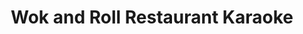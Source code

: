 ---
layout: place
title: "Wok and Roll Restaurant Karaoke"
permalink: /district-of-columbia/washington/wok-and-roll-restaurant-karaoke.html
stateAbbr: DC
stateName: District of Columbia
cityName: Washington
place_id: ChIJXyx03o23t4kR4yjB3SO7mC8
photos:
  - name: >-
      places/ChIJXyx03o23t4kR4yjB3SO7mC8/photos/AeeoHcJIpX_GQonYi97f4oCGxonr8WC-_0X-McPTQdOuqVE5sVPTJvJ3KhelMecVjelnhdX-659QR8k-qyS8-MaXh7FMCelxLQmekp7lXOZKOnmx31rKihJD1wSCPVw1vtiaYnC_v6xBvztkYqoTDVdP-mIwMlaUsE_sdZ6lMceHPgxCY5LYEk-0dICz3mpLp6jl17bQiprny_u5tSaugCGJ_2XkPc_Bv3yqehxaVCPC7CAYSAkwO-GEJHtKHLiKbB70mWwDLwLiHa7j_pNk_TqOLgW0VxBt_5dVRC9-1qhknnaa04v0WTAcwagNf9ci9Wf3mES7PamhVbTgJd9ccGvNqamW7fUkoBs2AaXX9PP9oNDPG-wjlZqq74IOJgYO1f7E7_qEzST1PMe7x-bvfeXnBwIirJ498p0JBXoeP0mypR3y52Hp
    widthPx: 3224
    heightPx: 2352
    authorAttributions:
      - displayName: Hilda Kroll
        uri: https://maps.google.com/maps/contrib/100441671474418921617
        photoUri: >-
          https://lh3.googleusercontent.com/a/ACg8ocLpqdr2HAYYR6GyteJDIodyhpe66mZSOWG9OWV3T6jnXuNy2w=s100-p-k-no-mo
    flagContentUri: >-
      https://www.google.com/local/imagery/report/?cb_client=maps_api_places.places_api&image_key=!1e10!2sCIHM0ogKEICAgIDPg5C6hwE&hl=en-US
    googleMapsUri: >-
      https://www.google.com/maps/place//data=!3m4!1e2!3m2!1sCIHM0ogKEICAgIDPg5C6hwE!2e10!4m2!3m1!1s0x89b7b78dde742c5f:0x2f98bb23ddc128e3
  - name: >-
      places/ChIJXyx03o23t4kR4yjB3SO7mC8/photos/AeeoHcLicpSRD0UC5lHn4ZEo365Aivs_JTg2xvc6iAOqJBkq_GYydqVCka_AnexpugOOjMMbgmVJjSz1AtUYdvFwFJ8mbRzhPiTMqq0fXJJEGpQZn8VAwPmSWYzYYHpuzbWOd5bIQhiA-qNtJuCSjHsySMzFOPOwZ-_qjgV8QWTOr3DIcMwLxWntBI27hhA03W_opmhNQIIL2k6v0-dUX3xNxDDzEivjw6DTfAcQUZ6fpP4RgtGN5Vl0cOsp_unHtMKF0cr7FPiPv3JBbxd-YxH1zOS5T1OZMkF5nqX6vcYJGiceNv7dBrOMb3_a_kD_w-Py3wvl1ensB6uSUg95OU3Zv5eBoZy4WL2yLNuDGtFNKdU3tr6qPp1GJXGUo3tEKxrLSiuPDDPtGzrFL8dxn_trAXh_Dw2p9UOzx-zKVPd-rhw
    widthPx: 4032
    heightPx: 3024
    authorAttributions:
      - displayName: Bobbi DeAnda
        uri: https://maps.google.com/maps/contrib/102875636757664646909
        photoUri: >-
          https://lh3.googleusercontent.com/a-/ALV-UjVJPsDfH8IruO-qT5xvAw5hHFTFEBnQxwZGSRu2D3alfoZzB1J28w=s100-p-k-no-mo
    flagContentUri: >-
      https://www.google.com/local/imagery/report/?cb_client=maps_api_places.places_api&image_key=!1e10!2sCIHM0ogKEICAgICHoqWhIw&hl=en-US
    googleMapsUri: >-
      https://www.google.com/maps/place//data=!3m4!1e2!3m2!1sCIHM0ogKEICAgICHoqWhIw!2e10!4m2!3m1!1s0x89b7b78dde742c5f:0x2f98bb23ddc128e3
  - name: >-
      places/ChIJXyx03o23t4kR4yjB3SO7mC8/photos/AeeoHcLvpDcR8FX-VbAS8l6JyQWsedxo9De38cfYIaXgOpSsLSvtpBf1GNDuqg-v1jD5RkStDnkJbIAm4zNys2cn25q7ei6_fX8GWooy3-bLS63PnOnn-45TuHagoHONzl44FVyd1fnwRNzX8A6wFJciWscywOX2cgbJpGGFsDEiH_E-J2mn_g2O68jjC8B06Yi4QPuYJwOc10D9xyd1bPCVIeHiWSny7FJmT5922kHmMZJXxZHpgQa8tv0QGQ0CQOZuCerHCyTqB16C6RyYW1K51jPDm0KXGjgqefNPNGZBCLYj3ztNYM8b0w1AIKOMkwklJqp_YEnvoEOcBj_fXLoAbf-mFDDEYawmTp3Fo6xG6UnnQfchlAaDVyKhjeJSVrGk57Tcmk-t9_0FrJUcL-B44bObziVtyLaYx2hCzhB_IH5QPQ
    widthPx: 3808
    heightPx: 2910
    authorAttributions:
      - displayName: Hilda Kroll
        uri: https://maps.google.com/maps/contrib/100441671474418921617
        photoUri: >-
          https://lh3.googleusercontent.com/a/ACg8ocLpqdr2HAYYR6GyteJDIodyhpe66mZSOWG9OWV3T6jnXuNy2w=s100-p-k-no-mo
    flagContentUri: >-
      https://www.google.com/local/imagery/report/?cb_client=maps_api_places.places_api&image_key=!1e10!2sCIHM0ogKEICAgICT36mCCA&hl=en-US
    googleMapsUri: >-
      https://www.google.com/maps/place//data=!3m4!1e2!3m2!1sCIHM0ogKEICAgICT36mCCA!2e10!4m2!3m1!1s0x89b7b78dde742c5f:0x2f98bb23ddc128e3
  - name: >-
      places/ChIJXyx03o23t4kR4yjB3SO7mC8/photos/AeeoHcJECIGXLYQwbFwdDUfH8IfDfJw2U0fzWJ-ywX2lLLEB07oSfv6aFxndxy1QyznVduN9KegNUpmaJ7RS5WFlUzRIDyT4pljOQc4dasQw1a65_0RydY7xl0yzcYmYT4K0HCf5yH2BQynzHXy-mYKbp-CD_uhbbFjNHCpRnNPWWK8ZZCvR7ywrEpTwPRfV5Itql5DFJksPErNwxb153qqN-0NMzYer9x6NBCr_sp3sPgYxB0tGJgNWKBMMan7qJ4ImlLE1Yb4Sm5ZItV6vRGT9Gc2Rg3YcPni3_Ml2T9Eu1NBsUPgpMy6Utu7xScDf8adURe8UMVv3wr8_T4rWj_2RJv6rWFPrFkXCVhSzxvhi3u2neqKaDFcvWpXY06sZeQhoEhd2XjMRsMIXD8Z8M-MTJIgFpKELw2Tb4rv1wUyAWrTKb0XT
    widthPx: 4000
    heightPx: 3000
    authorAttributions:
      - displayName: Vergie Farao
        uri: https://maps.google.com/maps/contrib/102799169478184948087
        photoUri: >-
          https://lh3.googleusercontent.com/a/ACg8ocI06OjK4XlkJ-_zOMW_aebIWH0EvVkZboIj_DpwkA7lSmK43auM=s100-p-k-no-mo
    flagContentUri: >-
      https://www.google.com/local/imagery/report/?cb_client=maps_api_places.places_api&image_key=!1e10!2sCIHM0ogKEICAgIDz1KX9pwE&hl=en-US
    googleMapsUri: >-
      https://www.google.com/maps/place//data=!3m4!1e2!3m2!1sCIHM0ogKEICAgIDz1KX9pwE!2e10!4m2!3m1!1s0x89b7b78dde742c5f:0x2f98bb23ddc128e3
  - name: >-
      places/ChIJXyx03o23t4kR4yjB3SO7mC8/photos/AeeoHcKxLN3J5rcHdb0O_5euejwyqXeeUkpMnYCIxdPfIREUDh3Lby7WZOkKcDbcKPKCUP1DEAJHD0lMvvLbUCfk8lMWxggYS67HC-hydF337C40skxFX_p86LkFhL9As0nEbAQEuyD0UaUWDF7PNXZ4gDNzxjYTnr7qhPazse21Wxlwph4AA9fQp20Kvg6ti9hDeYjuX7e5AWDZZZcCmixZVQv5x82QB5heLSgFtSMNWE5gjoXsLOQTPeFa8BjsgyWWz5w47GTZkeL548DsqMT_ODXJKBn07MChc_xF0asgEaq1F1KPkcpMLXj7Hd-RvK8vN4PGFIB-pVxfC_06OdklNKAAeFPdOTFv36aluWi052VSF0t7L37IP5ByQ43L2oYYNAbIdE3koIy2w7czgy7JY9pA4A0pTBAqFKLm2cnyq7s44g
    widthPx: 1242
    heightPx: 2208
    authorAttributions:
      - displayName: BA R
        uri: https://maps.google.com/maps/contrib/103250543953418867266
        photoUri: >-
          https://lh3.googleusercontent.com/a-/ALV-UjWdVT8x46AoFC307cpLoHyIlE48wcZnMKCaszqVDQyjKlKVlVjtWg=s100-p-k-no-mo
    flagContentUri: >-
      https://www.google.com/local/imagery/report/?cb_client=maps_api_places.places_api&image_key=!1e10!2sCIHM0ogKEICAgMCwj4iufw&hl=en-US
    googleMapsUri: >-
      https://www.google.com/maps/place//data=!3m4!1e2!3m2!1sCIHM0ogKEICAgMCwj4iufw!2e10!4m2!3m1!1s0x89b7b78dde742c5f:0x2f98bb23ddc128e3
  - name: >-
      places/ChIJXyx03o23t4kR4yjB3SO7mC8/photos/AeeoHcKqF1QmYGroj0evIkFjGF6wx6AjmvonevceUhFyI8gIQSEGWfjrQT2cQY6MYW5nHYQGir78Ejh3Dagmym3i9jEtAFH1evkSaa540lePGfdOX9ILwOKMlIRCcTvNkTGtJ00DShyYw6y1ldOBeIvLrfUtl9D8Q-JUjELAtVhneVtmLd1Mw1kiIvs7CPq6CV5cv13RNBOxw8uovRO109h0BFaNqTYsU1v4yJ5gdZMhRxOLOa_HniBnN1sMf-zhpW7LmNd3BQ1xOAM3MEboA0YLQeVsCdTtc9T56Ks3tBJq-DkNw1LKTa1281TlWbjiOxwAketjByieq8UYPrkup-GYYdIn0LmL9s-2JQlomVISvPAXK9LmxbL5iEZdk07vDdz1eAZOPFvuAvT77S5C7OAj0tm14ivU8KgUoQDCNnFHLPfeiBY
    widthPx: 3925
    heightPx: 2973
    authorAttributions:
      - displayName: Hilda Kroll
        uri: https://maps.google.com/maps/contrib/100441671474418921617
        photoUri: >-
          https://lh3.googleusercontent.com/a/ACg8ocLpqdr2HAYYR6GyteJDIodyhpe66mZSOWG9OWV3T6jnXuNy2w=s100-p-k-no-mo
    flagContentUri: >-
      https://www.google.com/local/imagery/report/?cb_client=maps_api_places.places_api&image_key=!1e10!2sCIHM0ogKEICAgIDLvYPy0QE&hl=en-US
    googleMapsUri: >-
      https://www.google.com/maps/place//data=!3m4!1e2!3m2!1sCIHM0ogKEICAgIDLvYPy0QE!2e10!4m2!3m1!1s0x89b7b78dde742c5f:0x2f98bb23ddc128e3
  - name: >-
      places/ChIJXyx03o23t4kR4yjB3SO7mC8/photos/AeeoHcLwUP2RFVsQVikTpFh1r8Y2NUTeAMGj9MBJuIQEWmAZpsbdvZt4RzSxx0EI8eMXL6gEzSNIIISrGY6PWiedq-czaZ9btfDmiNQ5GdFJLXcW8uyvTRQD4rSHCnDQz1JWdnfj7sl4mRvXRzzE68WJOlWWSWcZ506KAZ8DUzVw0GL77ADzF7VKv2HIzWDZbauqgamxZqTOFGMDwxf_iw6fHwW8cwMoZnwjzzWygPiQowwAJT1-kLI9oPtvR2KC-FGkwZ75CH0D_gJOqovpniCKvyj6Dw2kjyQfGF702csC6koVKyP4bIWX3yr0oYk0-UvNIBrOgX35HnOMMJ13trmu-cfbXjimmfpnBNB8RNasKRLAVLlasfye-Vah62bPn4GJ0ttDlw45Aggvp5r9q9Z3K0aOsW1sLRVb09HjvUjwfOY96NJI
    widthPx: 3600
    heightPx: 4800
    authorAttributions:
      - displayName: Mikey P
        uri: https://maps.google.com/maps/contrib/101802729962777046127
        photoUri: >-
          https://lh3.googleusercontent.com/a-/ALV-UjXEZfUsToZYpXX2k2xKsI_bCom6vkDWdz7B7zcb9A59GXnOQLRC=s100-p-k-no-mo
    flagContentUri: >-
      https://www.google.com/local/imagery/report/?cb_client=maps_api_places.places_api&image_key=!1e10!2sCIHM0ogKEICAgIDH5Ju9zwE&hl=en-US
    googleMapsUri: >-
      https://www.google.com/maps/place//data=!3m4!1e2!3m2!1sCIHM0ogKEICAgIDH5Ju9zwE!2e10!4m2!3m1!1s0x89b7b78dde742c5f:0x2f98bb23ddc128e3
  - name: >-
      places/ChIJXyx03o23t4kR4yjB3SO7mC8/photos/AeeoHcIa8HmK6CwNJVm9QX_lQg2c5OleT7R6BcWkEyD9gSyNfOpj3dbY8fZRbaRb6eTJGkdJzNLQgR_LDQbifdVLJpfu0Ji361eigzt-izc8mvoG7-NgGd6ZuwoZZl0B8Qp7wGAzxVBYvX2zE9e4DpcgNQg7VfCY3VSJ_BdMqXpJkT4C29NJzaSCNrKvmr7LKqbIcBvFPe4tahk_daCqzh_KetGdfHq4fhDkxG9JZ8taJ8Yj3W7hKhHTl-rqbd0f83pNtEkqpnYRr2VXZFFOq3-Z5QRwva9D1__6oXzNyFlphwTKJ3104lmTfEQX-PeaxKmeTnPpmjDtn-NI_d0rqgEOmSDm4LLgu2yt9AnjXvcMLOYOGqqQfhZmcs0EITCDtLZGn-m6H1iymou1z-5bnnT50GTGcy-e-rAKZl_zqxhFpNdbvA
    widthPx: 3072
    heightPx: 4080
    authorAttributions:
      - displayName: Peerless
        uri: https://maps.google.com/maps/contrib/103343971465601831840
        photoUri: >-
          https://lh3.googleusercontent.com/a-/ALV-UjWxSgrWeEDiKgiMVmrpJ9bOO6JacpPLLPwUeLUvSERH7QRBnWcpcg=s100-p-k-no-mo
    flagContentUri: >-
      https://www.google.com/local/imagery/report/?cb_client=maps_api_places.places_api&image_key=!1e10!2sCIHM0ogKEICAgICTuaDVYQ&hl=en-US
    googleMapsUri: >-
      https://www.google.com/maps/place//data=!3m4!1e2!3m2!1sCIHM0ogKEICAgICTuaDVYQ!2e10!4m2!3m1!1s0x89b7b78dde742c5f:0x2f98bb23ddc128e3
  - name: >-
      places/ChIJXyx03o23t4kR4yjB3SO7mC8/photos/AeeoHcI8P6BpibtQOAxs-o7jY9nyi4sE4o_Ck3MkxW8aX_UCgj5ADpw7eYCV3rw41weY3xhxBfNqXMPwRHaysS7nPPxRpUT8q87mhylCCR7bTPIPo9Mx5YY4FjDg3Q9Wiu3B9kne4R50TLIoatfsf10jJSDrIT59f2jgE4OHpo50jetG_hMZ51ImEFAcivFgaNMHhOnOrRwVgxJol4TNSUX-3CUIgONMX-rMztFlafDiPuU_WG4M6QDmCajo5p0CgSccKHtFM0EURBZo4X_tcSRkLDA0Uk48Ywha4hF2z8Kw23w1qUC99SjvoN7NRS1TwftRcmXXfZ9J21upUL6d-9bF2incxwWoZODvmatNXnLob8tSrZ3kg65AiZ6IGANKlk2s2pFZzf_Wiieya_dvg6Sl9XXXdq8ndu9YpJvmkGymVKcbRA
    widthPx: 3000
    heightPx: 4000
    authorAttributions:
      - displayName: Samson Williams
        uri: https://maps.google.com/maps/contrib/114031181479497663862
        photoUri: >-
          https://lh3.googleusercontent.com/a/ACg8ocKNBPFEGtco-DIG-y5THuJ94YzMOO2p1WZH1-Ao5vkOJaDjBU8=s100-p-k-no-mo
    flagContentUri: >-
      https://www.google.com/local/imagery/report/?cb_client=maps_api_places.places_api&image_key=!1e10!2sCIHM0ogKEICAgICTv4uGQw&hl=en-US
    googleMapsUri: >-
      https://www.google.com/maps/place//data=!3m4!1e2!3m2!1sCIHM0ogKEICAgICTv4uGQw!2e10!4m2!3m1!1s0x89b7b78dde742c5f:0x2f98bb23ddc128e3
  - name: >-
      places/ChIJXyx03o23t4kR4yjB3SO7mC8/photos/AeeoHcJOUZCWB8odvg6iD-dJ7QpK2RNBTeh2bRtMM5PYXlj6VweAdM3VjEy6xe6Ik5sg89EciHcIkX_5fcSFa_Y_sUxugjovV15ULhXbc8PXDKsp-ahnaAtvDjVRbJ2eRgV_khI3Vq-SaV1s_sWkO30F2cAvObRqs_uj3MZCgLtZcSzVHfDBQrjd1jVPo1vebsQ-5rdsiG6L_8EjaLboxrXzJuI1_NdLP9QBbhErqdOdpZG-ukqQ9DPN5olk9y03kh8fq-6DReFpyq1OoXljcKjyIuA5nzQyxc7IKOoDFadwFqhkBCk_1s-9dXf_Y5JF1bYYoFTPZopeJLj_O4SPdxuv6jZ5C2IGn9hYMlR1kU1Nlt0Z22flRsozSi1BIvMv3_lW2-MCYByZC7y-X_9YH8DMfgKH0zeK6HP5swe-CP_LEmTTqg
    widthPx: 3600
    heightPx: 4800
    authorAttributions:
      - displayName: Eric Salas
        uri: https://maps.google.com/maps/contrib/106090571586840408349
        photoUri: >-
          https://lh3.googleusercontent.com/a-/ALV-UjUkyNh1sZgQSPoQ6sQ_yc4AxbQ8PuWSLiHR1oKy05UJpZgro3s4FQ=s100-p-k-no-mo
    flagContentUri: >-
      https://www.google.com/local/imagery/report/?cb_client=maps_api_places.places_api&image_key=!1e10!2sCIHM0ogKEICAgICv_MXGLg&hl=en-US
    googleMapsUri: >-
      https://www.google.com/maps/place//data=!3m4!1e2!3m2!1sCIHM0ogKEICAgICv_MXGLg!2e10!4m2!3m1!1s0x89b7b78dde742c5f:0x2f98bb23ddc128e3
address: 604 H St NW, Washington, DC 20001, USA
street: 604 H St NW
city: Washington
state: DC
zip: '20001'
country: USA
neighborhood: Northwest Washington
latitude: '38.899632'
longitude: '-77.020451'
accessibility_options:
  wheelchairAccessibleEntrance: true
  wheelchairAccessibleRestroom: true
  wheelchairAccessibleSeating: true
business_status: OPERATIONAL
name: Wok and Roll Restaurant Karaoke
google_maps_links:
  directionsUri: >-
    https://www.google.com/maps/dir//''/data=!4m7!4m6!1m1!4e2!1m2!1m1!1s0x89b7b78dde742c5f:0x2f98bb23ddc128e3!3e0
  placeUri: https://maps.google.com/?cid=3429696878961305827
  writeAReviewUri: >-
    https://www.google.com/maps/place//data=!4m3!3m2!1s0x89b7b78dde742c5f:0x2f98bb23ddc128e3!12e1
  reviewsUri: >-
    https://www.google.com/maps/place//data=!4m4!3m3!1s0x89b7b78dde742c5f:0x2f98bb23ddc128e3!9m1!1b1
  photosUri: >-
    https://www.google.com/maps/place//data=!4m3!3m2!1s0x89b7b78dde742c5f:0x2f98bb23ddc128e3!10e5
primary_type: Asian Restaurant
opening_hours:
  regular: null
  current: null
secondary_opening_hours:
  regular:
    weekdayDescriptions: null
    type: null
  current:
    weekdayDescriptions: null
    type: null
phone: (202) 347-4656
price_level: PRICE_LEVEL_MODERATE
price_range: $10 &ndash; $20
rating: '3.8'
rating_count: 1679
website: https://www.wokandrolldc.com/
description: >-
  Casual spot featuring Chinese & Japanese fare, weekday happy hours & private
  karaoke rooms.
reviews:
  - name: >-
      places/ChIJXyx03o23t4kR4yjB3SO7mC8/reviews/ChZDSUhNMG9nS0VJQ0FnSURfLXZpVkJnEAE
    relativePublishTimeDescription: 2 months ago
    rating: 5
    text:
      text: >-
        My first visit to Chinatown in DC led me to Wok and Roll Karaoke, and it
        was a delightful experience. The atmosphere was calm and inviting,
        perfect for a quiet evening out. The staff were not only friendly but
        also communicated well, making the visit even more enjoyable. While the
        food was slightly on the pricier side, the Dynamite Roll was absolutely
        worth it—bursting with flavor and expertly prepared. I can’t wait to
        return and explore more of their sushi offerings! If you’re strolling
        through Chinatown in the evening, I highly recommend stopping by for a
        delicious bite and warm hospitality.
      languageCode: en
    originalText:
      text: >-
        My first visit to Chinatown in DC led me to Wok and Roll Karaoke, and it
        was a delightful experience. The atmosphere was calm and inviting,
        perfect for a quiet evening out. The staff were not only friendly but
        also communicated well, making the visit even more enjoyable. While the
        food was slightly on the pricier side, the Dynamite Roll was absolutely
        worth it—bursting with flavor and expertly prepared. I can’t wait to
        return and explore more of their sushi offerings! If you’re strolling
        through Chinatown in the evening, I highly recommend stopping by for a
        delicious bite and warm hospitality.
      languageCode: en
    authorAttribution:
      displayName: Jarrett Lane
      uri: https://www.google.com/maps/contrib/101504317780336591689/reviews
      photoUri: >-
        https://lh3.googleusercontent.com/a-/ALV-UjU-K3c-8mkgWcgNyrZwCXTBxUWgz-AgIm851V3qHfOOoPIbjATLWg=s128-c0x00000000-cc-rp-mo-ba5
    publishTime: '2025-01-23T16:34:51.145473Z'
    flagContentUri: >-
      https://www.google.com/local/review/rap/report?postId=ChZDSUhNMG9nS0VJQ0FnSURfLXZpVkJnEAE&d=17924085&t=1
    googleMapsUri: >-
      https://www.google.com/maps/reviews/data=!4m6!14m5!1m4!2m3!1sChZDSUhNMG9nS0VJQ0FnSURfLXZpVkJnEAE!2m1!1s0x89b7b78dde742c5f:0x2f98bb23ddc128e3
  - name: >-
      places/ChIJXyx03o23t4kR4yjB3SO7mC8/reviews/ChdDSUhNMG9nS0VJQ0FnTURJenZYcXdRRRAB
    relativePublishTimeDescription: in the last week
    rating: 4
    text:
      text: >-
        I had a lot of fun doing karaoke here with friends! If you have a group
        of friends definitely consider doing this. I had cocktails but none of
        the food seemed really appetizing for me. I think it will be better as
        some handheld foods or something a little dry because it seemed like
        rice would just be messy with the chaos happening inside of a karaoke
        room.


        The workers worked very hard to have everything work well so the
        bartenders could really mix a cocktail. They were perfectly nice and
        fine. Everybody was great and quick and great service. I really enjoyed
        doing karaoke here. It was a lot of fun.
      languageCode: en
    originalText:
      text: >-
        I had a lot of fun doing karaoke here with friends! If you have a group
        of friends definitely consider doing this. I had cocktails but none of
        the food seemed really appetizing for me. I think it will be better as
        some handheld foods or something a little dry because it seemed like
        rice would just be messy with the chaos happening inside of a karaoke
        room.


        The workers worked very hard to have everything work well so the
        bartenders could really mix a cocktail. They were perfectly nice and
        fine. Everybody was great and quick and great service. I really enjoyed
        doing karaoke here. It was a lot of fun.
      languageCode: en
    authorAttribution:
      displayName: Ramiro Pena
      uri: https://www.google.com/maps/contrib/116678431045728134932/reviews
      photoUri: >-
        https://lh3.googleusercontent.com/a-/ALV-UjWrEpzUwGEjATRxPZN7a6IQMgxAMgFqwcxJuR53Av8WHzoRLaQ=s128-c0x00000000-cc-rp-mo-ba2
    publishTime: '2025-04-09T22:01:34.024224Z'
    flagContentUri: >-
      https://www.google.com/local/review/rap/report?postId=ChdDSUhNMG9nS0VJQ0FnTURJenZYcXdRRRAB&d=17924085&t=1
    googleMapsUri: >-
      https://www.google.com/maps/reviews/data=!4m6!14m5!1m4!2m3!1sChdDSUhNMG9nS0VJQ0FnTURJenZYcXdRRRAB!2m1!1s0x89b7b78dde742c5f:0x2f98bb23ddc128e3
  - name: >-
      places/ChIJXyx03o23t4kR4yjB3SO7mC8/reviews/ChdDSUhNMG9nS0VJQ0FnTUN3ajRpdTd3RRAB
    relativePublishTimeDescription: 3 weeks ago
    rating: 5
    text:
      text: >-
        Discovered a little piece of history in Chinatown at this little spot
        W&R. Cute little spot in the heart of Chinatown that has good food &
        good margaritas, nice, cute little ambience and they have karaoke!
      languageCode: en
    originalText:
      text: >-
        Discovered a little piece of history in Chinatown at this little spot
        W&R. Cute little spot in the heart of Chinatown that has good food &
        good margaritas, nice, cute little ambience and they have karaoke!
      languageCode: en
    authorAttribution:
      displayName: BA R
      uri: https://www.google.com/maps/contrib/103250543953418867266/reviews
      photoUri: >-
        https://lh3.googleusercontent.com/a-/ALV-UjWdVT8x46AoFC307cpLoHyIlE48wcZnMKCaszqVDQyjKlKVlVjtWg=s128-c0x00000000-cc-rp-mo-ba5
    publishTime: '2025-03-22T00:41:11.859436Z'
    flagContentUri: >-
      https://www.google.com/local/review/rap/report?postId=ChdDSUhNMG9nS0VJQ0FnTUN3ajRpdTd3RRAB&d=17924085&t=1
    googleMapsUri: >-
      https://www.google.com/maps/reviews/data=!4m6!14m5!1m4!2m3!1sChdDSUhNMG9nS0VJQ0FnTUN3ajRpdTd3RRAB!2m1!1s0x89b7b78dde742c5f:0x2f98bb23ddc128e3
  - name: >-
      places/ChIJXyx03o23t4kR4yjB3SO7mC8/reviews/ChdDSUhNMG9nS0VJQ0FnSUMzaHRfOTB3RRAB
    relativePublishTimeDescription: 5 months ago
    rating: 5
    text:
      text: >-
        The food was so good and large portions to share with table. The
        location was a good walk. The menu has a large variety. There are only a
        few vegetarian options. The waitress was kind and patient with our
        questions. Inside is a little outdated as well as outside, but the food
        trumps it all!
      languageCode: en
    originalText:
      text: >-
        The food was so good and large portions to share with table. The
        location was a good walk. The menu has a large variety. There are only a
        few vegetarian options. The waitress was kind and patient with our
        questions. Inside is a little outdated as well as outside, but the food
        trumps it all!
      languageCode: en
    authorAttribution:
      displayName: Luciana Brown
      uri: https://www.google.com/maps/contrib/107149443224990242490/reviews
      photoUri: >-
        https://lh3.googleusercontent.com/a-/ALV-UjXPs0wc43REUvP4FoWQziYbRnB9SjRPxuISYLi62HF_YA5YXRxQ=s128-c0x00000000-cc-rp-mo-ba5
    publishTime: '2024-11-05T04:06:43.312930Z'
    flagContentUri: >-
      https://www.google.com/local/review/rap/report?postId=ChdDSUhNMG9nS0VJQ0FnSUMzaHRfOTB3RRAB&d=17924085&t=1
    googleMapsUri: >-
      https://www.google.com/maps/reviews/data=!4m6!14m5!1m4!2m3!1sChdDSUhNMG9nS0VJQ0FnSUMzaHRfOTB3RRAB!2m1!1s0x89b7b78dde742c5f:0x2f98bb23ddc128e3
  - name: >-
      places/ChIJXyx03o23t4kR4yjB3SO7mC8/reviews/ChZDSUhNMG9nS0VJQ0FnTURnMXQ3UVl3EAE
    relativePublishTimeDescription: a month ago
    rating: 4
    text:
      text: >-
        I ordered the eggplant and shrimp fried rice.  Both were excellent and
        the best I've had in DC!  Staff was mixed...they left me standing at the
        door for a minute or two before finally letting me in.  One woman
        standing my the bar completely ignored me, but the woman who came out to
        serve me was super sweet. I prefer not to be constantly bothered while
        I'm eating and reading, so I was fine with the level of service as she
        came quickly whenever I motioned to her.
      languageCode: en
    originalText:
      text: >-
        I ordered the eggplant and shrimp fried rice.  Both were excellent and
        the best I've had in DC!  Staff was mixed...they left me standing at the
        door for a minute or two before finally letting me in.  One woman
        standing my the bar completely ignored me, but the woman who came out to
        serve me was super sweet. I prefer not to be constantly bothered while
        I'm eating and reading, so I was fine with the level of service as she
        came quickly whenever I motioned to her.
      languageCode: en
    authorAttribution:
      displayName: Jane Loray
      uri: https://www.google.com/maps/contrib/116452436403559630629/reviews
      photoUri: >-
        https://lh3.googleusercontent.com/a-/ALV-UjUnu2g2bdGHUNgmIigDVu6RrXjvSZEv16PeP3cxAUq_LZ4QfL02=s128-c0x00000000-cc-rp-mo
    publishTime: '2025-02-24T14:46:38.462393Z'
    flagContentUri: >-
      https://www.google.com/local/review/rap/report?postId=ChZDSUhNMG9nS0VJQ0FnTURnMXQ3UVl3EAE&d=17924085&t=1
    googleMapsUri: >-
      https://www.google.com/maps/reviews/data=!4m6!14m5!1m4!2m3!1sChZDSUhNMG9nS0VJQ0FnTURnMXQ3UVl3EAE!2m1!1s0x89b7b78dde742c5f:0x2f98bb23ddc128e3
parking_options:
  paidStreetParking: true
  valetParking: false
  paidGarageParking: true
payment_options:
  acceptsCreditCards: true
  acceptsDebitCards: true
  acceptsCashOnly: false
  acceptsNfc: true
allow_dogs: null
curbside_pickup: null
delivery: true
dine_in: true
good_for_children: true
good_for_groups: true
good_for_sports: false
live_music: false
menu_for_children: false
outdoor_seating: false
reservable: true
restroom: true
serves_beer: true
serves_breakfast: false
serves_brunch: false
serves_cocktails: true
serves_coffee: null
serves_dinner: true
serves_dessert: true
serves_lunch: true
serves_vegetarian_food: true
serves_wine: true
takeout: true

---